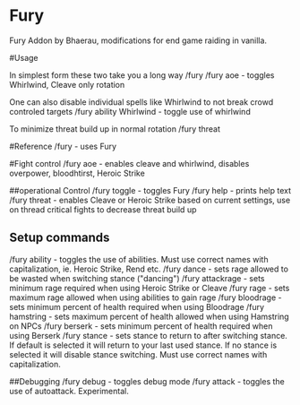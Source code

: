 # Fury
Fury Addon by Bhaerau, modifications for end game raiding in vanilla. 

#Usage

In simplest form these two take you a long way
/fury
/fury aoe - toggles Whirlwind, Cleave only rotation

One can also disable individual spells like Whirlwind to not break crowd controled targets
/fury ability Whirlwind - toggle use of whirlwind

To minimize threat build up in normal rotation
/fury threat

#Reference
/fury - uses Fury

#Fight control
/fury aoe - enables cleave and whirlwind, disables overpower, bloodhtirst, Heroic Strike

##operational Control
/fury toggle - toggles Fury
/fury help - prints help text
/fury threat - enables Cleave or Heroic Strike based on current settings, use on thread critical fights to decrease threat build up

## Setup commands
/fury ability <name> - toggles the use of abilities. Must use correct names with capitalization, ie. Heroic Strike, Rend etc.
/fury dance <number> - sets rage allowed to be wasted when switching stance ("dancing")
/fury attackrage <number> - sets minimum rage required when using Heroic Strike or Cleave
/fury rage <number> - sets maximum rage allowed when using abilities to gain rage
/fury bloodrage <number> - sets minimum percent of health required when using Bloodrage
/fury hamstring <number> - sets maximum percent of health allowed when using Hamstring on NPCs
/fury berserk <number> - sets minimum percent of health required when using Berserk
/fury stance <name> - sets stance to return to after switching stance. If default is selected it will return to your last used stance. If no stance is selected it will disable stance switching. Must use correct names with capitalization.

##Debugging
/fury debug - toggles debug mode
/fury attack - toggles the use of autoattack. Experimental.

